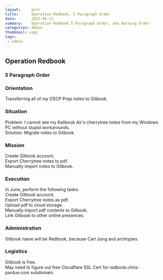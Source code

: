 ```yaml
---
layout:     post
title:      Operation Redbook, 5 Paragraph Order
date:       2021-06-11
summary:    Operation Redbook 5 Paragraph Order, aka Warning Order
categories: Admin
thumbnail: cogs
tags:
 - admin
---
```

## Operation Redbook  
### 5 Paragraph Order  
### Orientation  
Transferring all of my OSCP Prep notes to Gitbook.  
### Situation  
Problem: I cannot see my Kalibook Air's cherrytree notes from my Windows PC without stupid workarounds.  
Solution: Migrate notes to Gitbook.   
### Mission  
Create Gitbook account.  
Export Cherrytree notes to pdf.  
Manually import notes to Gitbook.  
### Execution  
In June, perform the following tasks:  
Create Gitbook account.  
Export Cherrytree notes as pdf.  
Upload pdf to cloud storage.  
Manually import pdf contents to Gitbook.  
Link Gitbook to other online presences.  
### Administration  
Gitbook name will be Redbook, because Carl Jung and archtypes.  
### Logistics  
Gitbook is free.  
May need to figure out free Cloudflare SSL Cert for redbook.chris-pardue.com subdomain.  

